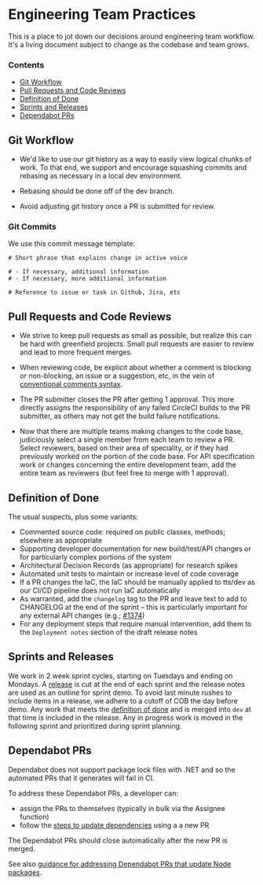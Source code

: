 # Engineering Team Practices

This is a place to jot down our decisions around engineering team workflow. It's a living document subject to change as the codebase and team grows.

### Contents
- [Git Workflow](#git-workflow)
- [Pull Requests and Code Reviews](#pull-requests-and-code-reviews)
- [Definition of Done](#definition-of-done)
- [Sprints and Releases](#sprints-and-releases)
- [Dependabot PRs](#dependabot-prs)

## Git Workflow

- We'd like to use our git history as a way to easily view logical chunks of work. To that end, we support and encourage squashing commits and rebasing as necessary in a local dev environment.

- Rebasing should be done off of the dev branch.

- Avoid adjusting git history once a PR is submitted for review.

### Git Commits

We use this commit message template:

```
# Short phrase that explains change in active voice

# - If necessary, additional information
# - If necessary, more additional information

# Reference to issue or task in Github, Jira, etc
```

## Pull Requests and Code Reviews

- We strive to keep pull requests as small as possible, but realize this can be hard with greenfield projects. Small pull requests are easier to review and lead to more frequent merges.

- When reviewing code, be explicit about whether a comment is blocking or non-blocking, an issue or a suggestion, etc, in the vein of [conventional comments syntax](https://conventionalcomments.org/).

- The PR submitter closes the PR after getting 1 approval. This more directly assigns the responsibility of any failed CircleCI builds to the PR submitter, as others may not get the build failure notifications.

- Now that there are multiple teams making changes to the code base, judiciously select a single member from each team to review a PR. Select reviewers, based on their area of speciality, or if they had previously worked on the portion of the code base. For API specification work or changes concerning the entire development team, add the entire team as reviewers (but feel free to merge with 1 approval).

## Definition of Done

The usual suspects, plus some variants:
- Commented source code: required on public classes, methods; elsewhere as appropriate
- Supporting developer documentation for new build/test/API changes or for particularly complex portions of the system
- Architectural Decision Records (as appropriate) for research spikes
- Automated unit tests to maintain or increase level of code coverage
- If a PR changes the IaC, the IaC should be manually applied to tts/dev as our CI/CD pipeline does not run IaC automatically
- As warranted, add the `changelog` tag to the PR and leave text to add to CHANGELOG at the end of the sprint – this is particularly important for any external API changes (e.g.; [#1374](https://github.com/18F/piipan/pull/1374))
- For any deployment steps that require manual intervention, add them to the `Deployment notes` section of the draft release notes

## Sprints and Releases

We work in 2 week sprint cycles, starting on Tuesdays and ending on Mondays. A [release](./releases.md) is cut at the end of each sprint and the release notes are used as an outline for sprint demo. To avoid last minute rushes to include items in a release, we adhere to a cutoff of COB the day before demo. Any work that meets the [definition of done](#definition-of-done) and is merged into `dev` at that time is included in the release. Any in progress work is moved in the following sprint and prioritized during sprint planning.

## Dependabot PRs

Dependabot does not support package lock files with .NET and so the automated PRs that it generates will fail in CI.

To address these Dependabot PRs, a developer can:
- assign the PRs to themselves (typically in bulk via the Assignee function)
- follow the [steps to update dependencies](./update-deps.md) using a a new PR

The Dependabot PRs should close automatically after the new PR is merged.

See also [guidance for addressing Dependabot PRs that update Node packages](./node.md).
